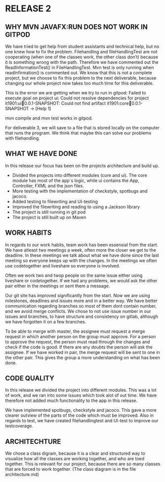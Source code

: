 # RELEASE 2

## WHY MVN JAVAFX:RUN DOES NOT WORK IN GITPOD

We have tried to get help from student assistants and technical help, 
but no one knew how to fix the problem. 
Filehandling and fileHandlingTest 
are not cooperating (when one of the classes work, the other class don’t) 
because it is something wrong with the path. Therefore we have commented 
out the ReadInformationTest() in FileHandlingTest. Mvn test is only running 
when readInfirmation() is commented out. We know that this is not a complete project, 
but we choose to fix this problem to the next deliverable, because changing our 
whole project now takes too much time for this deliverable.

This is the error we are getting when we try to run in gitpod: 
Failed to execute goal on project ui: Could not resolve dependencies for project it1901:ui:jar:0.0.1-SNAPSHOT: Could not find artifact it1901:core:jar:0.0.1-SNAPSHOT -> [Help 1]

mvn compile and mvn test works in gitpod.

For deliverable 3, we will save to a file that is stored locally on the computer that runs the program. We think that maybe this can solve our problems with filehandling.


## WHAT WE HAVE DONE

In this release our focus has been on the projects architecture and build up.

- Divided the projects into different modules (core and ui). The core module has most of the app`s logic, while ui contains the App, Controller, FXML and the json files.
- More testing with the implementation of checkstyle, spotbugs and jacoco.
- Added testing to filewriting and UI-testing
- Improved the filewriting and reading to using a Jackson library
- The project is still running in git pod
- The project is still built up on Maven


## WORK HABITS

In regards to our work habits, team work has been essensial from the start. We have atleast two meetings a week, often more the closer we get to the deadline. In these meetings we talk about what we have done since the last meeting so everyone keeps up with the changes. In the meetings we often use codetogether and liveshare so everyone is involved. 

Often we work two and twop people on the same issue either using liveshare or codetogether. If we had any problems, we would ask the other pair either in the meetings or sent them a message. 

Our git site has improved significantly from the start. Now we are using milestones, deadlines and issues more and in a better way. We have better communication regarding branches so most of them dont contain number, and we avoid merge conflicts. We chose to not use issue number in our issues and branches, to have structure and consistency on gitlab, although we have forgotten it on a few branches. 

 To be able to merge with master, the assignee must request a merge request in which another person on the group must approve. For a person to approve the request, the person must read through the changes and check if the code is good. If there are any doubts the person will ask the assignee. If we have worked in pair, the merge request will be sent to one in the other pair. This gives the group a more understanding on what has been done. 


## CODE QUALITY

In this release we divided the project into different modules. This was a lot of work, and we ran into some issues which took alot of out time. We have therefore not added much functionality to the app in this release. 

We have implemented spotbugs, checkstyle and jacoco. This gave a more clearer outview of the parts of the code which must be improved. Also in regards to test, we have created filehandlingtest and UI-test to improve our testcoverage. 

## ARCHITECHTURE
We chose a class digram, because it is a clear and structured way to visualize how all the classes are working together, and who are toed together. This is relevant for our project, because there are so many classes that are forced to work together. (The class diagram is in the file architecture.md)
